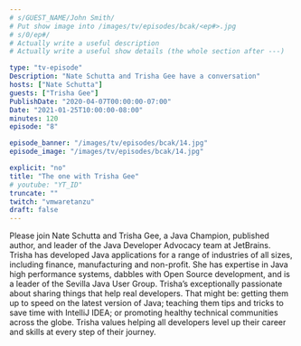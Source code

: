 ```yaml
---
# s/GUEST_NAME/John Smith/
# Put show image into /images/tv/episodes/bcak/<ep#>.jpg
# s/0/ep#/
# Actually write a useful description
# Actually write a useful show details (the whole section after ---)

type: "tv-episode"
Description: "Nate Schutta and Trisha Gee have a conversation"
hosts: ["Nate Schutta"]
guests: ["Trisha Gee"]
PublishDate: "2020-04-07T00:00:00-07:00"
Date: "2021-01-25T10:00:00-08:00"
minutes: 120
episode: "8"

episode_banner: "/images/tv/episodes/bcak/14.jpg"
episode_image: "/images/tv/episodes/bcak/14.jpg"

explicit: "no"
title: "The one with Trisha Gee"
# youtube: "YT_ID"
truncate: ""
twitch: "vmwaretanzu"
draft: false
---
```


Please join Nate Schutta and Trisha Gee, a Java Champion, published author, and leader of the Java Developer Advocacy team at JetBrains. Trisha has developed Java applications for a range of industries of all sizes, including finance, manufacturing and non-profit. She has expertise in Java high performance systems, dabbles with Open Source development, and is a leader of the Sevilla Java User Group. Trisha’s exceptionally passionate about sharing things that help real developers. That might be: getting them up to speed on the latest version of Java; teaching them tips and tricks to save time with IntelliJ IDEA; or promoting healthy technical communities across the globe. Trisha values helping all developers level up their career and skills at every step of their journey.
